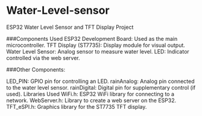 # Water-Level-sensor
ESP32 Water Level Sensor and TFT Display Project

###Components Used
ESP32 Development Board: Used as the main microcontroller.
TFT Display (ST7735): Display module for visual output.
Water Level Sensor: Analog sensor to measure water level.
LED: Indicator controlled via the web server.

###Other Components:

LED_PIN: GPIO pin for controlling an LED.
rainAnalog: Analog pin connected to the water level sensor.
rainDigital: Digital pin for supplementary control (if used).
Libraries Used
WiFi.h: ESP32 WiFi library for connecting to a network.
WebServer.h: Library to create a web server on the ESP32.
TFT_eSPI.h: Graphics library for the ST7735 TFT display.
